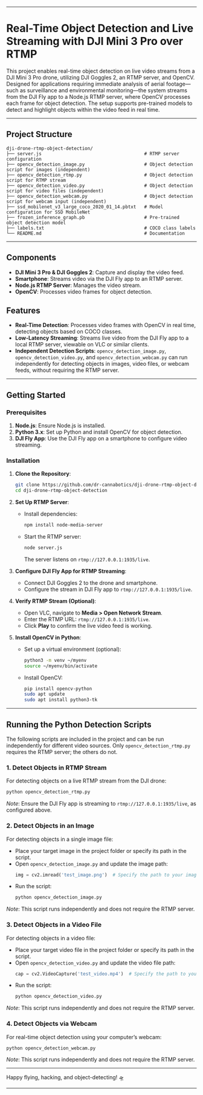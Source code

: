 
---

# Real-Time Object Detection and Live Streaming with DJI Mini 3 Pro over RTMP

This project enables real-time object detection on live video streams from a DJI Mini 3 Pro drone, utilizing DJI Goggles 2, an RTMP server, and OpenCV. Designed for applications requiring immediate analysis of aerial footage—such as surveillance and environmental monitoring—the system streams from the DJI Fly app to a Node.js RTMP server, where OpenCV processes each frame for object detection. The setup supports pre-trained models to detect and highlight objects within the video feed in real time.

---

## Project Structure

```
dji-drone-rtmp-object-detection/
├── server.js                                      # RTMP server configuration
├── opencv_detection_image.py                      # Object detection script for images (independent)
├── opencv_detection_rtmp.py                       # Object detection script for RTMP stream
├── opencv_detection_video.py                      # Object detection script for video files (independent)
├── opencv_detection_webcam.py                     # Object detection script for webcam input (independent)
├── ssd_mobilenet_v3_large_coco_2020_01_14.pbtxt   # Model configuration for SSD MobileNet
├── frozen_inference_graph.pb                      # Pre-trained object detection model
├── labels.txt                                     # COCO class labels
└── README.md                                      # Documentation
```

---

## Components

- **DJI Mini 3 Pro & DJI Goggles 2**: Capture and display the video feed.
- **Smartphone**: Streams video via the DJI Fly app to an RTMP server.
- **Node.js RTMP Server**: Manages the video stream.
- **OpenCV**: Processes video frames for object detection.

## Features

- **Real-Time Detection**: Processes video frames with OpenCV in real time, detecting objects based on COCO classes.
- **Low-Latency Streaming**: Streams live video from the DJI Fly app to a local RTMP server, viewable on VLC or similar clients.
- **Independent Detection Scripts**: `opencv_detection_image.py`, `opencv_detection_video.py`, and `opencv_detection_webcam.py` can run independently for detecting objects in images, video files, or webcam feeds, without requiring the RTMP server.

---

## Getting Started

### Prerequisites

1. **Node.js**: Ensure Node.js is installed.
2. **Python 3.x**: Set up Python and install OpenCV for object detection.
3. **DJI Fly App**: Use the DJI Fly app on a smartphone to configure video streaming.

### Installation

1. **Clone the Repository**:
   ```bash
   git clone https://github.com/dr-cannabotics/dji-drone-rtmp-object-detection/
   cd dji-drone-rtmp-object-detection
   ```

2. **Set Up RTMP Server**:
   - Install dependencies:
     ```bash
     npm install node-media-server
     ```
   - Start the RTMP server:
     ```bash
     node server.js
     ```
     The server listens on `rtmp://127.0.0.1:1935/live`.

3. **Configure DJI Fly App for RTMP Streaming**:
   - Connect DJI Goggles 2 to the drone and smartphone.
   - Configure the stream in DJI Fly app to `rtmp://127.0.0.1:1935/live`.

4. **Verify RTMP Stream (Optional)**:
   - Open VLC, navigate to **Media > Open Network Stream**.
   - Enter the RTMP URL: `rtmp://127.0.0.1:1935/live`.
   - Click **Play** to confirm the live video feed is working.

5. **Install OpenCV in Python**:
   - Set up a virtual environment (optional):
     ```bash
     python3 -m venv ~/myenv
     source ~/myenv/bin/activate
     ```
   - Install OpenCV:
     ```bash
     pip install opencv-python
     sudo apt update
     sudo apt install python3-tk

     ```

---

## Running the Python Detection Scripts

The following scripts are included in the project and can be run independently for different video sources. Only `opencv_detection_rtmp.py` requires the RTMP server; the others do not.

### 1. **Detect Objects in RTMP Stream**

   For detecting objects on a live RTMP stream from the DJI drone:
   ```bash
   python opencv_detection_rtmp.py
   ```
   *Note*: Ensure the DJI Fly app is streaming to `rtmp://127.0.0.1:1935/live`, as configured above.

### 2. **Detect Objects in an Image**

   For detecting objects in a single image file:
   - Place your target image in the project folder or specify its path in the script.
   - Open `opencv_detection_image.py` and update the image path:
     ```python
     img = cv2.imread('test_image.png')  # Specify the path to your image file
     ```
   - Run the script:
     ```bash
     python opencv_detection_image.py
     ```
   *Note*: This script runs independently and does not require the RTMP server.

### 3. **Detect Objects in a Video File**

   For detecting objects in a video file:
   - Place your target video file in the project folder or specify its path in the script.
   - Open `opencv_detection_video.py` and update the video file path:
     ```python
     cap = cv2.VideoCapture('test_video.mp4')  # Specify the path to your video file
     ```
   - Run the script:
     ```bash
     python opencv_detection_video.py
     ```
   *Note*: This script runs independently and does not require the RTMP server.

### 4. **Detect Objects via Webcam**

   For real-time object detection using your computer’s webcam:
   ```bash
   python opencv_detection_webcam.py
   ```
   *Note*: This script runs independently and does not require the RTMP server.

---

Happy flying, hacking, and object-detecting! 🛸

---
